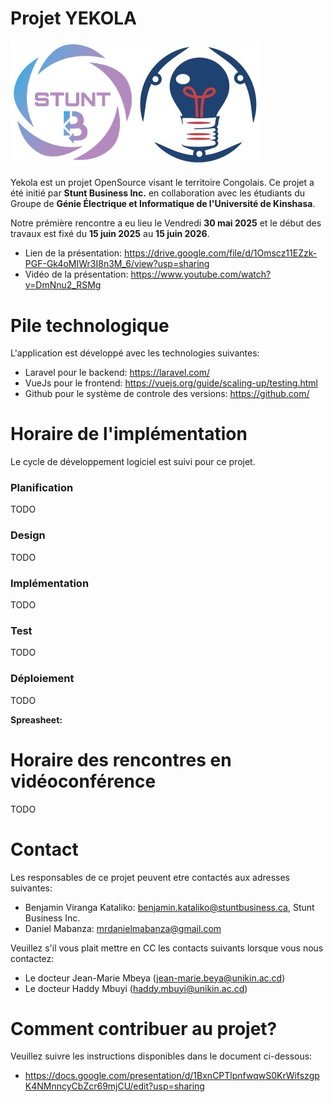 # Projet YEKOLA

<div style="display: flex; flex-direction:row">
    <a target="_new" 
         href="https://www.linkedin.com/company/stunt-business/">
        <img src="./stuntbusiness-logo.png" alt="drawing" width="200"/>
    </a>
    <a target="_new" 
         href="https://www.linkedin.com/company/club-gei-polytech/posts/?feedView=all">
        <img src="./GEI.png" alt="drawing" width="200"/>
    </a>
</div>

Yekola est un projet OpenSource visant le territoire Congolais.  Ce projet a été initié par **Stunt Business Inc.** en collaboration avec les étudiants du Groupe de **Génie Électrique et Informatique de l'Université de Kinshasa**. 

Notre prémière rencontre a eu lieu le Vendredi **30 mai 2025** et le début des travaux est fixé du **15 juin 2025** au **15 juin 2026**. 

- Lien de la présentation: https://drive.google.com/file/d/1Omscz11EZzk-PGF-Gk4oMIWr3I8n3M_6/view?usp=sharing
- Vidéo de la présentation: https://www.youtube.com/watch?v=DmNnu2_RSMg

# Pile technologique

L'application est développé avec les technologies suivantes:

- Laravel pour le backend: https://laravel.com/
- VueJs pour le frontend: https://vuejs.org/guide/scaling-up/testing.html
- Github pour le système de controle des versions: https://github.com/


# Horaire de l'implémentation

Le cycle de développement logiciel est suivi pour ce projet. 

### Planification

TODO 

### Design

TODO 
### Implémentation

TODO 
### Test

TODO 
### Déploiement

TODO 

**Spreasheet:** 


# Horaire des rencontres en vidéoconférence 

TODO

# Contact

Les responsables de ce projet peuvent etre contactés aux adresses suivantes:

- Benjamin Viranga Kataliko: benjamin.kataliko@stuntbusiness.ca, Stunt Business Inc. 
- Daniel Mabanza: mrdanielmabanza@gmail.com 

Veuillez s'il vous plait mettre en CC les contacts suivants lorsque vous nous contactez: 

- Le docteur Jean-Marie Mbeya (jean-marie.beya@unikin.ac.cd)  
- Le docteur Haddy Mbuyi (haddy.mbuyi@unikin.ac.cd) 

# Comment contribuer au projet?

Veuillez suivre les instructions disponibles dans le document ci-dessous:

- https://docs.google.com/presentation/d/1BxnCPTlpnfwqwS0KrWifszgpK4NMnncyCbZcr69mjCU/edit?usp=sharing